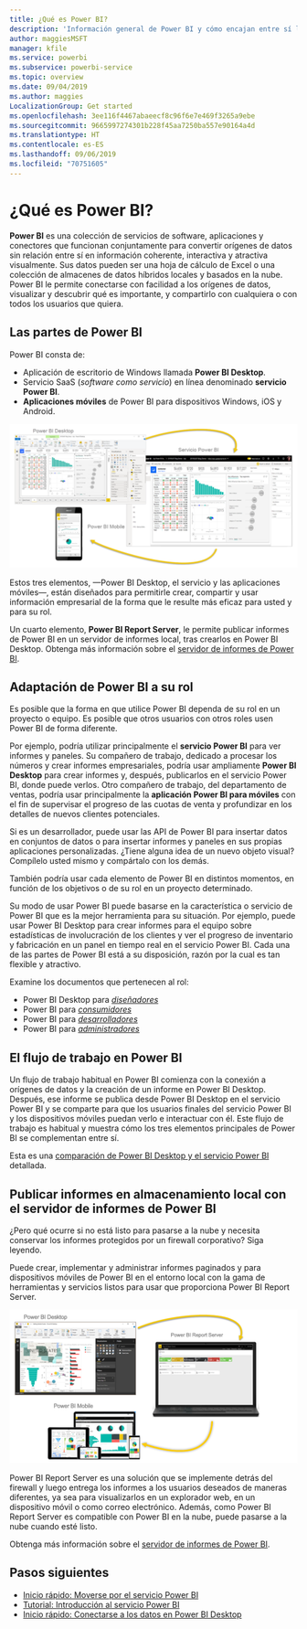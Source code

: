 ```yaml
---
title: ¿Qué es Power BI?
description: 'Información general de Power BI y cómo encajan entre sí los distintos elementos: Power BI Desktop, el servicio Power BI, Power BI Mobile, Report Server y Power BI Embedded.'
author: maggiesMSFT
manager: kfile
ms.service: powerbi
ms.subservice: powerbi-service
ms.topic: overview
ms.date: 09/04/2019
ms.author: maggies
LocalizationGroup: Get started
ms.openlocfilehash: 3ee116f4467abaeecf8c96f6e7e469f3265a9ebe
ms.sourcegitcommit: 9665997274301b228f45aa7250ba557e90164a4d
ms.translationtype: HT
ms.contentlocale: es-ES
ms.lasthandoff: 09/06/2019
ms.locfileid: "70751605"
---
```

# <a name="what-is-power-bi"></a>¿Qué es Power BI?
**Power BI** es una colección de servicios de software, aplicaciones y conectores que funcionan conjuntamente para convertir orígenes de datos sin relación entre sí en información coherente, interactiva y atractiva visualmente. Sus datos pueden ser una hoja de cálculo de Excel o una colección de almacenes de datos híbridos locales y basados en la nube. Power BI le permite conectarse con facilidad a los orígenes de datos, visualizar y descubrir qué es importante, y compartirlo con cualquiera o con todos los usuarios que quiera.

## <a name="the-parts-of-power-bi"></a>Las partes de Power BI
Power BI consta de: 
- Aplicación de escritorio de Windows llamada **Power BI Desktop**.
- Servicio SaaS (*software como servicio*) en línea denominado **servicio Power BI**. 
- **Aplicaciones móviles** de Power BI para dispositivos Windows, iOS y Android.

![Power BI Desktop, servicio, dispositivos móviles](media/power-bi-overview/power-bi-overview-blocks.png)

Estos tres elementos, &mdash;Power BI Desktop, el servicio y las aplicaciones móviles&mdash;, están diseñados para permitirle crear, compartir y usar información empresarial de la forma que le resulte más eficaz para usted y para su rol.

Un cuarto elemento, **Power BI Report Server**, le permite publicar informes de Power BI en un servidor de informes local, tras crearlos en Power BI Desktop. Obtenga más información sobre el [servidor de informes de Power BI](#on-premises-reporting-with-power-bi-report-server).

## <a name="how-power-bi-matches-your-role"></a>Adaptación de Power BI a su rol
Es posible que la forma en que utilice Power BI dependa de su rol en un proyecto o equipo. Es posible que otros usuarios con otros roles usen Power BI de forma diferente.

Por ejemplo, podría utilizar principalmente el **servicio Power BI** para ver informes y paneles. Su compañero de trabajo, dedicado a procesar los números y crear informes empresariales, podría usar ampliamente **Power BI Desktop** para crear informes y, después, publicarlos en el servicio Power BI, donde puede verlos. Otro compañero de trabajo, del departamento de ventas, podría usar principalmente la **aplicación Power BI para móviles** con el fin de supervisar el progreso de las cuotas de venta y profundizar en los detalles de nuevos clientes potenciales.

Si es un desarrollador, puede usar las API de Power BI para insertar datos en conjuntos de datos o para insertar informes y paneles en sus propias aplicaciones personalizadas. ¿Tiene alguna idea de un nuevo objeto visual? Compílelo usted mismo y compártalo con los demás.  

También podría usar cada elemento de Power BI en distintos momentos, en función de los objetivos o de su rol en un proyecto determinado.

Su modo de usar Power BI puede basarse en la característica o servicio de Power BI que es la mejor herramienta para su situación. Por ejemplo, puede usar Power BI Desktop para crear informes para el equipo sobre estadísticas de involucración de los clientes y ver el progreso de inventario y fabricación en un panel en tiempo real en el servicio Power BI. Cada una de las partes de Power BI está a su disposición, razón por la cual es tan flexible y atractivo.

Examine los documentos que pertenecen al rol:
- Power BI Desktop para [*diseñadores*](desktop-what-is-desktop.md)
- Power BI para [*consumidores*](consumer/end-user-consumer.md)
- Power BI para [*desarrolladores*](developer/what-can-you-do.md)
- Power BI para [*administradores*](service-admin-administering-power-bi-in-your-organization.md)

## <a name="the-flow-of-work-in-power-bi"></a>El flujo de trabajo en Power BI
Un flujo de trabajo habitual en Power BI comienza con la conexión a orígenes de datos y la creación de un informe en Power BI Desktop. Después, ese informe se publica desde Power BI Desktop en el servicio Power BI y se comparte para que los usuarios finales del servicio Power BI y los dispositivos móviles puedan verlo e interactuar con él.
Este flujo de trabajo es habitual y muestra cómo los tres elementos principales de Power BI se complementan entre sí.

Esta es una [comparación de Power BI Desktop y el servicio Power BI](service-service-vs-desktop.md) detallada.

## <a name="on-premises-reporting-with-power-bi-report-server"></a>Publicar informes en almacenamiento local con el servidor de informes de Power BI

¿Pero qué ocurre si no está listo para pasarse a la nube y necesita conservar los informes protegidos por un firewall corporativo?  Siga leyendo.

Puede crear, implementar y administrar informes paginados y para dispositivos móviles de Power BI en el entorno local con la gama de herramientas y servicios listos para usar que proporciona Power BI Report Server.

![Diagrama del entorno local](media/power-bi-overview/power-bi-report-server2.png)

Power BI Report Server es una solución que se implemente detrás del firewall y luego entrega los informes a los usuarios deseados de maneras diferentes, ya sea para visualizarlos en un explorador web, en un dispositivo móvil o como correo electrónico. Además, como Power BI Report Server es compatible con Power BI en la nube, puede pasarse a la nube cuando esté listo. 

Obtenga más información sobre el [servidor de informes de Power BI](report-server/get-started.md).

## <a name="next-steps"></a>Pasos siguientes
- [Inicio rápido: Moverse por el servicio Power BI](service-the-new-power-bi-experience.md)   
- [Tutorial: Introducción al servicio Power BI](service-get-started.md)
- [Inicio rápido: Conectarse a los datos en Power BI Desktop](desktop-quickstart-connect-to-data.md)
